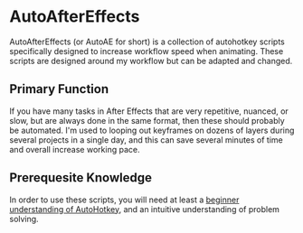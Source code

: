 # AutoAfterEffects
AutoAfterEffects (or AutoAE for short) is a collection of autohotkey scripts specifically designed to increase workflow speed when animating. These scripts are designed around my workflow but can be adapted and changed.

## Primary Function
If you have many tasks in After Effects that are very repetitive, nuanced, or slow, but are always done in the same format, then these should probably be automated. I'm used to looping out keyframes on dozens of layers during several projects in a single day, and this can save several minutes of time and overall increase working pace.

## Prerequesite Knowledge
In order to use these scripts, you will need at least a [beginner understanding of AutoHotkey](https://www.autohotkey.com/docs/Tutorial.htm), and an intuitive understanding of problem solving. 
